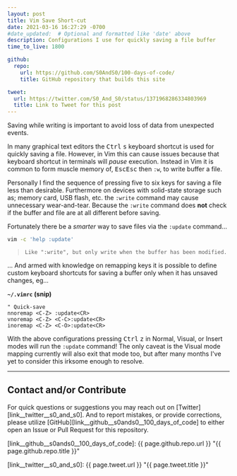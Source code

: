 ```yaml
---
layout: post
title: Vim Save Short-cut
date: 2021-03-16 16:27:29 -0700
#date_updated:  # Optional and formatted like 'date' above
description: Configurations I use for quickly saving a file buffer
time_to_live: 1800

github:
  repo:
    url: https://github.com/S0AndS0/100-days-of-code/
    title: GitHub repository that builds this site

tweet:
  url: https://twitter.com/S0_And_S0/status/1371968286334803969
  title: Link to Tweet for this post
---
```




Saving while writing is important to avoid loss of data from unexpected events.


In many graphical text editors the <kbd>Ctrl</kbd> <kbd>s</kbd> keyboard shortcut is used for quickly saving a file. However, in Vim this can cause issues because that keyboard shortcut in terminals will _pause_ execution. Instead in Vim it is common to form muscle memory of, <kbd>Esc</kbd><kbd>Esc</kbd> then `:w`, to write buffer a file.


Personally I find the sequence of pressing five to six keys for saving a file less than desirable. Furthermore on devices with solid-state storage such as; memory card, USB flash, etc. the `:write` command may cause unnecessary wear-and-tear. Because the `:write` command does **not** check if the buffer and file are at all different before saving.


Fortunately there be a _smarter_ way to save files via the `:update` command...


```bash
vim -c 'help :update'
```


> `Like ":write", but only write when the buffer has been modified.`


... And armed with knowledge on remapping keys it is possible to define custom keyboard shortcuts for saving a buffer only when it has unsaved changes, eg...


**`~/.vimrc` (snip)**


```vim
" Quick-save
nnoremap <C-Z> :update<CR>
vnoremap <C-Z> <C-C>:update<CR>
inoremap <C-Z> <C-O>:update<CR>
```


With the above configurations pressing <kbd>Ctrl</kbd> <kbd>z</kbd> in Normal, Visual, or Insert modes will run the `:update` command! The only caveat is the Visual mode mapping currently will also exit that mode too, but after many months I've yet to consider this irksome enough to resolve.


______


## Contact and/or Contribute
[heading__contact_andor_contribute]: #contact-andor-contribute


For quick questions or suggestions you may reach out on [Twitter][link__twitter__s0_and_s0]. And to report mistakes, or provide corrections, please utilize [GitHub][link__github__s0ands0__100_days_of_code] to either open an Issue or Pull Request for this repository.



[link__github__s0ands0__100_days_of_code]: {{ page.github.repo.url }} "{{ page.github.repo.title }}"

[link__twitter__s0_and_s0]: {{ page.tweet.url }} "{{ page.tweet.title }}"


